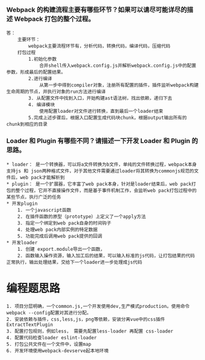 ### Webpack 的构建流程主要有哪些环节？如果可以请尽可能详尽的描述 Webpack 打包的整个过程。
    答：
        主要环节： 
            webpack主要流程环节有，分析代码，转换代码，编译代码，压缩代码
        打包过程
            1.初始化参数
                合并shell传入webpack.config.js并解析webpack.config.js中的配置参数，形成最后的配置结果。
            2.进行编译
                从第一步中得到compiler对象，注册所有配置的插件，插件监听webpack构建生命周期的节点，并执行对象的run方法进行编译
            3. 从配置文件中找到入口，开始构建ast语法树，找出依赖，递归下去
            4. 编译模块
                使用配置loader对文件进行转换，直到最后一个loader结束
            5.完成上述步骤后，根据入口配置生成代码块chunk，根据output输出所有的chunk到相应的目录
### Loader 和 Plugin 有哪些不同？请描述一下开发 Loader 和 Plugin 的思路。
    * loader： 是一个转换器，可以将a文件转换为b文件，单纯的文件转换过程，webpack本身支持js 和 json两种格式文件，对于其他文件需要通过loader将其转换为commonjs规范的文件后，web pack才能解析到
    * plugin： 是一个扩展器，它丰富了web pack本身，针对是loader结束后，web pack打包的整个过程，它并不直接操作文件，而是基于事件机制工作，会监听web pack打包过程中的某些节点，执行广泛的任务
    * 开发plugin
        1. 一个javascript函数
        2. 在插件函数的原型（prototype）上定义了一个apply方法
        3. 指定一个绑定到web pack自身的时间钩子
        4. 处理web pack内部实例的特定数据
        5. 功能完成后调用web pack提供的回调
    * 开发loader
        1. 创建 export.module导出一个函数，
        2. 函数输入操作资源，输入加工后的结果，可以输入标准的js代码，让打包结果的代码正常执行，输出处理结果，交给下一个loader进一步处理成js代码 

# 编程题思路
    1. 项目分层明确，一个common.js,一个开发使用dev,生产模式production。使用命令webpack --config配置对其进行分配。
    2. 安装依赖与插件，css,less,js，png等依赖，安装分离vue中的css插件 ExtractTextPlugin
    3. 配置打包规则，例如less， 需要先配置less-loader 再配置 css-loader
    4. 配置代码检查loader eslint-loader
    5. 打包公共文件在一个文件中，设置map
    6. 开发环境使用webpack-devserve起本地环境
    
